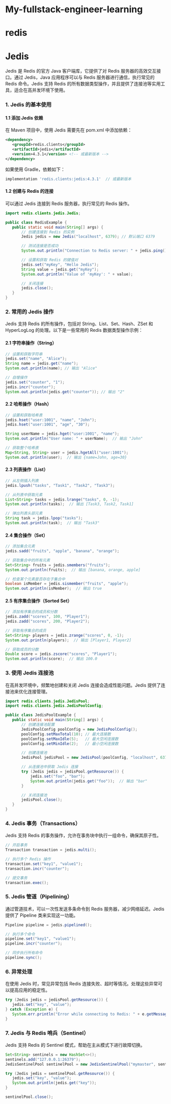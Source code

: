 # My-fullstack-engineer-learning
# redis

# Jedis

Jedis 是 Redis 的官方 Java 客户端库，它提供了对 Redis 服务器的高效交互接口。通过 Jedis，Java 应用程序可以与 Redis 服务器进行通信，执行常见的 Redis 命令。Jedis 支持 Redis 的所有数据类型操作，并且提供了连接池等实用工具，适合在高并发环境下使用。

### 1. Jedis 的基本使用
#### 1.1 添加 Jedis 依赖
在 Maven 项目中，使用 Jedis 需要先在 pom.xml 中添加依赖：
 ```xml
<dependency>
    <groupId>redis.clients</groupId>
    <artifactId>jedis</artifactId>
    <version>4.3.1</version> <!-- 或最新版本 -->
</dependency>
 ```


如果使用 Gradle，依赖如下：
 ```groovy
implementation 'redis.clients:jedis:4.3.1'  // 或最新版本
 ```


#### 1.2 创建与 Redis 的连接
可以通过 Jedis 连接到 Redis 服务器，执行常见的 Redis 操作。
 ```java
import redis.clients.jedis.Jedis;

public class RedisExample {
    public static void main(String[] args) {
        // 创建连接到 Redis 的实例
        Jedis jedis = new Jedis("localhost", 6379); // 默认端口 6379

        // 测试连接是否成功
        System.out.println("Connection to Redis server: " + jedis.ping());

        // 设置和获取 Redis 的键值对
        jedis.set("myKey", "Hello Jedis");
        String value = jedis.get("myKey");
        System.out.println("Value of 'myKey': " + value);

        // 关闭连接
        jedis.close();
    }
}
 ```

### 2. 常用的 Jedis 操作
Jedis 支持 Redis 的所有操作，包括对 String、List、Set、Hash、ZSet 和 HyperLogLog 的处理。以下是一些常用的 Redis 数据类型操作示例：

#### 2.1 字符串操作（String）

 ```java
// 设置和获取字符串
jedis.set("name", "Alice");
String name = jedis.get("name");
System.out.println(name); // 输出 "Alice"

// 自增操作
jedis.set("counter", "1");
jedis.incr("counter");
System.out.println(jedis.get("counter")); // 输出 "2"
 ```


#### 2.2 哈希操作（Hash）

 ```java
// 设置和获取哈希表
jedis.hset("user:1001", "name", "John");
jedis.hset("user:1001", "age", "30");

String userName = jedis.hget("user:1001", "name");
System.out.println("User name: " + userName);  // 输出 "John"

// 获取整个哈希表
Map<String, String> user = jedis.hgetAll("user:1001");
System.out.println(user);  // 输出 {name=John, age=30}
 ```


#### 2.3 列表操作（List）
 ```java
// 从左侧插入列表
jedis.lpush("tasks", "Task1", "Task2", "Task3");

// 从列表中获取元素
List<String> tasks = jedis.lrange("tasks", 0, -1);
System.out.println(tasks);  // 输出 [Task3, Task2, Task1]

// 弹出列表头部元素
String task = jedis.lpop("tasks");
System.out.println(task);  // 输出 "Task3"
 ```

#### 2.4 集合操作（Set）

 ```java
// 添加集合元素
jedis.sadd("fruits", "apple", "banana", "orange");

// 获取集合中的所有元素
Set<String> fruits = jedis.smembers("fruits");
System.out.println(fruits);  // 输出 [banana, orange, apple]

// 检查某个元素是否存在于集合中
boolean isMember = jedis.sismember("fruits", "apple");
System.out.println(isMember);  // 输出 true
 ```


#### 2.5 有序集合操作（Sorted Set）
 ```java
// 添加有序集合的成员和分数
jedis.zadd("scores", 100, "Player1");
jedis.zadd("scores", 200, "Player2");

// 获取有序集合的成员
Set<String> players = jedis.zrange("scores", 0, -1);
System.out.println(players);  // 输出 [Player1, Player2]

// 获取成员的分数
Double score = jedis.zscore("scores", "Player1");
System.out.println(score);  // 输出 100.0
 ```


### 3. 使用 Jedis 连接池
在高并发环境中，频繁地创建和关闭 Jedis 连接会造成性能问题。Jedis 提供了连接池来优化连接管理。
 ```java
import redis.clients.jedis.JedisPool;
import redis.clients.jedis.JedisPoolConfig;

public class JedisPoolExample {
    public static void main(String[] args) {
        // 创建连接池配置
        JedisPoolConfig poolConfig = new JedisPoolConfig();
        poolConfig.setMaxTotal(10); // 最大连接数
        poolConfig.setMaxIdle(5);   // 最大空闲连接数
        poolConfig.setMinIdle(2);   // 最小空闲连接数

        // 创建连接池
        JedisPool jedisPool = new JedisPool(poolConfig, "localhost", 6379);

        // 从连接池中获取 Jedis 连接
        try (Jedis jedis = jedisPool.getResource()) {
            jedis.set("foo", "bar");
            System.out.println(jedis.get("foo"));  // 输出 "bar"
        }

        // 关闭连接池
        jedisPool.close();
    }
}
 ```


### 4. Jedis 事务（Transactions）
Jedis 支持 Redis 的事务操作，允许在事务块中执行一组命令，确保其原子性。
 ```java
// 开启事务
Transaction transaction = jedis.multi();

// 执行多个 Redis 操作
transaction.set("key1", "value1");
transaction.incr("counter");

// 提交事务
transaction.exec();
 ```

### 5. Jedis 管道（Pipelining）
通过管道技术，可以一次性发送多条命令到 Redis 服务器，减少网络延迟。Jedis 提供了 Pipeline 类来实现这一功能。

 ```java
Pipeline pipeline = jedis.pipelined();

// 执行多个命令
pipeline.set("key1", "value1");
pipeline.incr("counter");

// 同步执行所有命令
pipeline.sync();
 ```


### 6. 异常处理
在使用 Jedis 时，常见异常包括 Redis 连接失败、超时等情况。处理这些异常可以提高应用的稳定性。
 ```java
try (Jedis jedis = jedisPool.getResource()) {
    jedis.set("key", "value");
} catch (Exception e) {
    System.err.println("Error while connecting to Redis: " + e.getMessage());
}
 ```

### 7. Jedis 与 Redis 哨兵（Sentinel）
Jedis 支持 Redis 的 Sentinel 模式，帮助在主从模式下进行故障切换。
 ```java
Set<String> sentinels = new HashSet<>();
sentinels.add("127.0.0.1:26379");
JedisSentinelPool sentinelPool = new JedisSentinelPool("mymaster", sentinels);

try (Jedis jedis = sentinelPool.getResource()) {
    jedis.set("key", "value");
    System.out.println(jedis.get("key"));
}

sentinelPool.close();
 ```

